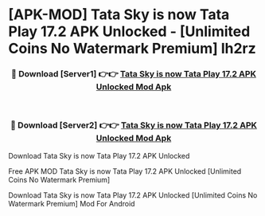 # [APK-MOD] Tata Sky is now Tata Play 17.2 APK Unlocked - [Unlimited Coins No Watermark Premium] lh2rz



<div align="center">
<h3>🔴 Download [Server1] 👉👉 <a href="https://momento.my/?title=Tata_Sky_is_now_Tata_Play_17.2_APK_Unlocked">Tata Sky is now Tata Play 17.2 APK Unlocked Mod Apk</a></h3><br>

<h3>🔴 Download [Server2] 👉👉 <a href="https://momento.my/?title=Tata_Sky_is_now_Tata_Play_17.2_APK_Unlocked">Tata Sky is now Tata Play 17.2 APK Unlocked Mod Apk</a></h3>
</div>



Download Tata Sky is now Tata Play 17.2 APK Unlocked 

Free APK MOD Tata Sky is now Tata Play 17.2 APK Unlocked [Unlimited Coins No Watermark Premium]

Download Tata Sky is now Tata Play 17.2 APK Unlocked [Unlimited Coins No Watermark Premium] Mod For Android
